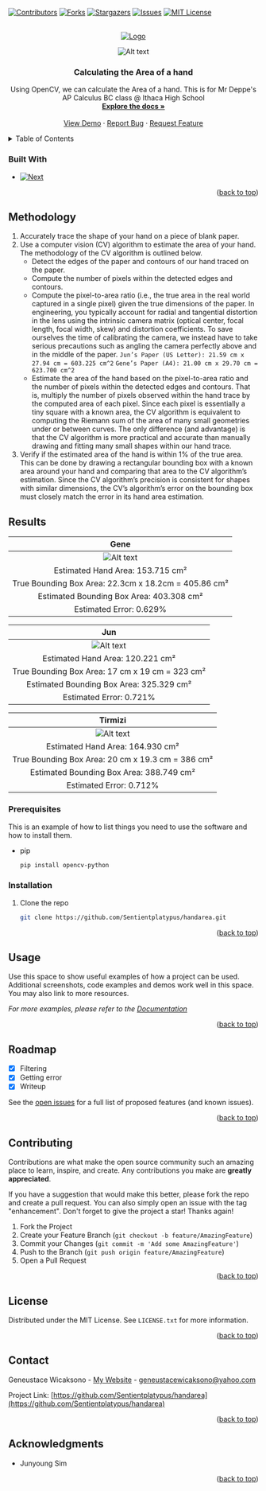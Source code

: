 <!-- Improved compatibility of back to top link: See: https://github.com/othneildrew/Best-README-Template/pull/73 -->
<a name="readme-top"></a>
<!--
*** Thanks for checking out the Best-README-Template. If you have a suggestion
*** that would make this better, please fork the repo and create a pull request
*** or simply open an issue with the tag "enhancement".
*** Don't forget to give the project a star!
*** Thanks again! Now go create something AMAZING! :D
-->



<!-- PROJECT SHIELDS -->
<!--
*** I'm using markdown "reference style" links for readability.
*** Reference links are enclosed in brackets [ ] instead of parentheses ( ).
*** See the bottom of this document for the declaration of the reference variables
*** for contributors-url, forks-url, etc. This is an optional, concise syntax you may use.
*** https://www.markdownguide.org/basic-syntax/#reference-style-links
-->
[![Contributors][contributors-shield]][contributors-url]
[![Forks][forks-shield]][forks-url]
[![Stargazers][stars-shield]][stars-url]
[![Issues][issues-shield]][issues-url]
[![MIT License][license-shield]][license-url]


<!-- PROJECT LOGO -->
<br />
<div align="center">
  <a href="https://github.com/Sentientplatypus/handarea">
    <img src="logo.png" alt="Logo">
  </a>

![Alt text](res/GENE.png)

<h3 align="center">Calculating the Area of a hand</h3>

  <p align="center">
    Using OpenCV, we can calculate the Area of a hand. This is for Mr Deppe's AP Calculus BC class @ Ithaca High School
    <br /> 
    <a href="https://github.com/Sentientplatypus/handarea"><strong>Explore the docs »</strong></a>
    <br />
    <br />
    <a href="https://github.com/Sentientplatypus/handarea">View Demo</a>
    ·
    <a href="https://github.com/Sentientplatypus/handarea/issues">Report Bug</a>
    ·
    <a href="https://github.com/Sentientplatypus/handarea/issues">Request Feature</a>
  </p>
</div>



<!-- TABLE OF CONTENTS -->
<details>
  <summary>Table of Contents</summary>
  <ol>
    <li>
      <a href="#about-the-project">About The Project</a>
      <ul>
        <li><a href="#built-with">Built With</a></li>
      </ul>
    </li>
    <li>
      <a href="#getting-started">Getting Started</a>
      <ul>
        <li><a href="#prerequisites">Prerequisites</a></li>
        <li><a href="#installation">Installation</a></li>
      </ul>
    </li>
    <li><a href="#usage">Usage</a></li>
    <li><a href="#roadmap">Roadmap</a></li>
    <li><a href="#contributing">Contributing</a></li>
    <li><a href="#license">License</a></li>
    <li><a href="#contact">Contact</a></li>
    <li><a href="#acknowledgments">Acknowledgments</a></li>
  </ol>
</details>




### Built With

* [![Next][python]][python-url]

<p align="right">(<a href="#readme-top">back to top</a>)</p>



<!-- GETTING STARTED -->
## Methodology

1. Accurately trace the shape of your hand on a piece of blank paper.
2. Use a computer vision (CV) algorithm to estimate the area of your hand. The methodology of the CV algorithm is outlined below.
    * Detect the edges of the paper and contours of our hand traced on the paper.
    * Compute the number of pixels within the detected edges and contours.
    * Compute the pixel-to-area ratio (i.e., the true area in the real world captured in a single pixel) given the true dimensions of the paper. In engineering, you typically account for radial and tangential distortion in the lens using the intrinsic camera matrix (optical center, focal length, focal width, skew) and distortion coefficients. To save ourselves the time of calibrating the camera, we instead have to take serious precautions such as angling the camera perfectly above and in the middle of the paper.
    `Jun’s Paper (US Letter): 21.59 cm x 27.94 cm = 603.225 cm^2`
    `Gene’s Paper (A4): 21.00 cm x 29.70 cm = 623.700 cm^2`
    * Estimate the area of the hand based on the pixel-to-area ratio and the number of pixels within the detected edges and contours. That is, multiply the number of pixels observed within the hand trace by the computed area of each pixel. Since each pixel is essentially a tiny square with a known area, the CV algorithm is equivalent to computing the Riemann sum of the area of many small geometries under or between curves. The only difference (and advantage) is that the CV algorithm is more practical and accurate than manually drawing and fitting many small shapes within our hand trace.
3. Verify if the estimated area of the hand is within 1% of the true area. This can be done by drawing a rectangular bounding box with a known area around your hand and comparing that area to the CV algorithm’s estimation. Since the CV algorithm’s precision is consistent for shapes with similar dimensions, the CV’s algorithm’s error on the bounding box must closely match the error in its hand area estimation.

## Results
|       Gene       |
|:---------------------------:|
| ![Alt text](res/GENE.png) | ![Alt text](res/GENEboundingrect.png)  |
|   Estimated Hand Area: 153.715 cm² |
| True Bounding Box Area: 22.3cm x 18.2cm = 405.86 cm² |
| Estimated Bounding Box Area: 403.308 cm² |
| Estimated Error: 0.629% |


|       Jun       |
|:---------------------------:|
| ![Alt text](res/JUN.png)| ![Alt text](res/JUNboundingrect.png)  |
| Estimated Hand Area: 120.221 cm² |
| True Bounding Box Area: 17 cm x 19 cm = 323 cm² |
| Estimated Bounding Box Area: 325.329 cm² |
| Estimated Error: 0.721% |


|       Tirmizi       |
|:---------------------------:|
| ![Alt text](res/TIRMIZI.png)| ![Alt text](res/TIRMIZIboundingrect.png)  |
| Estimated Hand Area: 164.930 cm² |
| True Bounding Box Area: 20 cm x 19.3 cm = 386 cm² |
| Estimated Bounding Box Area: 388.749 cm² |
| Estimated Error:  0.712% |


### Prerequisites

This is an example of how to list things you need to use the software and how to install them.
* pip
  ```sh
  pip install opencv-python
  ```

### Installation


1. Clone the repo
   ```sh
   git clone https://github.com/Sentientplatypus/handarea.git
   ```


<p align="right">(<a href="#readme-top">back to top</a>)</p>



<!-- USAGE EXAMPLES -->
## Usage

Use this space to show useful examples of how a project can be used. Additional screenshots, code examples and demos work well in this space. You may also link to more resources.

_For more examples, please refer to the [Documentation](https://example.com)_

<p align="right">(<a href="#readme-top">back to top</a>)</p>



<!-- ROADMAP -->
## Roadmap

- [X] Filtering
- [X] Getting error
- [X] Writeup

See the [open issues](https://github.com/Sentientplatypus/handarea/issues) for a full list of proposed features (and known issues).

<p align="right">(<a href="#readme-top">back to top</a>)</p>



<!-- CONTRIBUTING -->
## Contributing

Contributions are what make the open source community such an amazing place to learn, inspire, and create. Any contributions you make are **greatly appreciated**.

If you have a suggestion that would make this better, please fork the repo and create a pull request. You can also simply open an issue with the tag "enhancement".
Don't forget to give the project a star! Thanks again!

1. Fork the Project
2. Create your Feature Branch (`git checkout -b feature/AmazingFeature`)
3. Commit your Changes (`git commit -m 'Add some AmazingFeature'`)
4. Push to the Branch (`git push origin feature/AmazingFeature`)
5. Open a Pull Request

<p align="right">(<a href="#readme-top">back to top</a>)</p>



<!-- LICENSE -->
## License

Distributed under the MIT License. See `LICENSE.txt` for more information.

<p align="right">(<a href="#readme-top">back to top</a>)</p>



<!-- CONTACT -->
## Contact

Geneustace Wicaksono - [My Website](https://genewica.herokuapp.com) - geneustacewicaksono@yahoo.com

Project Link: [https://github.com/Sentientplatypus/handarea](https://github.com/Sentientplatypus/handarea)

<p align="right">(<a href="#readme-top">back to top</a>)</p>



<!-- ACKNOWLEDGMENTS -->
## Acknowledgments

* Junyoung Sim


<p align="right">(<a href="#readme-top">back to top</a>)</p>



<!-- MARKDOWN LINKS & IMAGES -->
<!-- https://www.markdownguide.org/basic-syntax/#reference-style-links -->
[contributors-shield]: https://img.shields.io/github/contributors/Sentientplatypus/handarea.svg?style=for-the-badge
[contributors-url]: https://github.com/Sentientplatypus/handarea/graphs/contributors
[forks-shield]: https://img.shields.io/github/forks/Sentientplatypus/handarea.svg?style=for-the-badge
[forks-url]: https://github.com/Sentientplatypus/handarea/network/members
[stars-shield]: https://img.shields.io/github/stars/Sentientplatypus/handarea.svg?style=for-the-badge
[stars-url]: https://github.com/Sentientplatypus/handarea/stargazers
[issues-shield]: https://img.shields.io/github/issues/Sentientplatypus/handarea.svg?style=for-the-badge
[issues-url]: https://github.com/Sentientplatypus/handarea/issues
[license-shield]: https://img.shields.io/github/license/Sentientplatypus/handarea.svg?style=for-the-badge
[license-url]: https://github.com/Sentientplatypus/handarea/blob/master/LICENSE.txt
[linkedin-shield]: https://img.shields.io/badge/-LinkedIn-black.svg?style=for-the-badge&logo=linkedin&colorB=555
[linkedin-url]: https://linkedin.com/in/linkedin_username
[product-screenshot]: images/screenshot.png
[python]: https://img.shields.io/badge/Python-3776AB?style=for-the-badge&logo=python&logoColor=white
[python-url]: https://python.com
